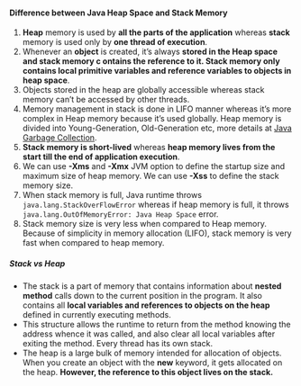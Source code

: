 #### Difference between Java Heap Space and Stack Memory
1.  **Heap** memory is used by **all the parts of the application** whereas **stack** memory is used only by **one thread of execution**.
2.  Whenever an **object** is created, it’s always **stored in the Heap space and stack memory c ontains the reference to it. Stack memory only contains local primitive variables and reference variables to objects in heap space**.
3.  Objects stored in the heap are globally accessible whereas stack memory can’t be accessed by other threads.
4.  Memory management in stack is done in LIFO manner whereas it’s more complex in Heap memory because it’s used globally. Heap memory is divided into Young-Generation, Old-Generation etc, more details at  [Java Garbage Collection](https://www.journaldev.com/2856/java-jvm-memory-model-memory-management-in-java).
5.  **Stack memory is short-lived** whereas **heap memory lives from the start till the end of application execution**.
6.  We can use  **-Xms**  and  **-Xmx**  JVM option to define the startup size and maximum size of heap memory. We can use  **-Xss**  to define the stack memory size.
7.  When stack memory is full, Java runtime throws  `java.lang.StackOverFlowError`  whereas if heap memory is full, it throws  `java.lang.OutOfMemoryError: Java Heap Space`  error.
8.  Stack memory size is very less when compared to Heap memory. Because of simplicity in memory allocation (LIFO), stack memory is very fast when compared to heap memory.
##### Stack vs Heap
- The stack is a part of memory that contains information about **nested method** calls down to the current position in the program. It also contains all **local variables and references to objects on the heap** defined in currently executing methods.
- This structure allows the runtime to return from the method knowing the address whence it was called, and also clear all local variables after exiting the method. Every thread has its own stack.
- The heap is a large bulk of memory intended for allocation of objects. When you create an object with the  **new**  keyword, it gets allocated on the heap. **However, the reference to this object lives on the stack.**
<!--stackedit_data:
eyJoaXN0b3J5IjpbLTg0NTU5NzY0MF19
-->